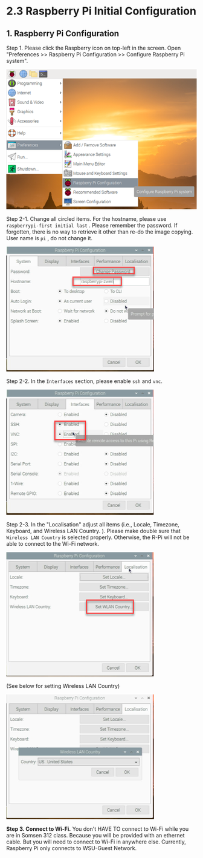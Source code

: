 # 2.3 Raspberry Pi Initial Configuration 

## 1. Raspberry Pi Configuration 

Step 1. Please click the Raspberry icon on top-left in the screen.  Open "Preferences >> Raspberry Pi Configuration >> Configure Raspberry Pi system". 

![pi configuration menu](images/pi-configuration-menu2.png)

Step 2-1. Change all circled items. For the hostname, please use `raspberrypi-first initial last` . Please remember the password. If forgotten, there is no way to retrieve it other than re-do the image copying. User name is `pi` , do not change it. 

![image-20210915114246423](images/image-20210915114246423-16317241682192.png)

Step 2-2. In the `Interfaces` section, please enable `ssh` and `vnc`. 

![image-20210915114618306](images/image-20210915114618306-16317243795123.png)

Step 2-3. In the "Localisation" adjust all items (i.e., Locale, Timezone, Keyboard, and Wireless LAN Country. ). Please make double sure that `Wireless LAN Country` is selected properly. Otherwise, the R-Pi will not be able to connect to the Wi-Fi network. 

![image-20210915114817491](images/image-20210915114817491-16317244994174.png)

(See below for setting Wireless LAN Country)

![image-20210915114835962](images/image-20210915114835962-16317245170675.png)

**Step 3. Connect to Wi-Fi.** You don't HAVE TO connect to Wi-Fi while you are in Somsen 312 class. Because you will be provided with an ethernet cable. But you will need to connect to Wi-Fi in anywhere else. Currently, Raspberry Pi only connects to WSU-Guest Network. 



